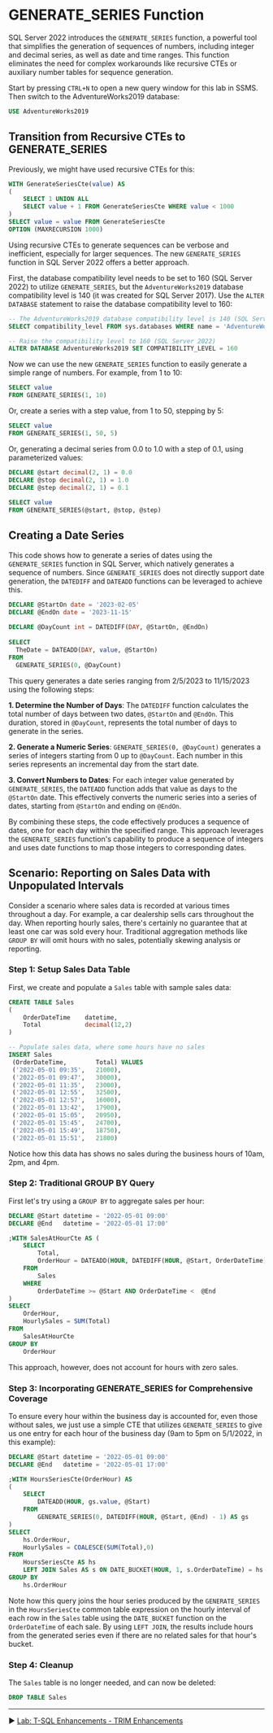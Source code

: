 ﻿# GENERATE_SERIES Function

SQL Server 2022 introduces the `GENERATE_SERIES` function, a powerful tool that simplifies the generation of sequences of numbers, including integer and decimal series, as well as date and time ranges. This function eliminates the need for complex workarounds like recursive CTEs or auxiliary number tables for sequence generation.

Start by pressing `CTRL+N` to open a new query window for this lab in SSMS. Then switch to the AdventureWorks2019 database:

```sql
USE AdventureWorks2019
```

## Transition from Recursive CTEs to GENERATE_SERIES

Previously, we might have used recursive CTEs for this:

```sql
WITH GenerateSeriesCte(value) AS 
(
    SELECT 1 UNION ALL 
    SELECT value + 1 FROM GenerateSeriesCte WHERE value < 1000
)
SELECT value = value FROM GenerateSeriesCte
OPTION (MAXRECURSION 1000)
```

Using recursive CTEs to generate sequences can be verbose and inefficient, especially for larger sequences. The new `GENERATE_SERIES` function in SQL Server 2022 offers a better approach.

First, the database compatibility level needs to be set to 160 (SQL Server 2022) to utilize `GENERATE_SERIES`, but the `AdventureWorks2019` database compatibility level is 140 (it was created for SQL Server 2017). Use the `ALTER DATABASE` statement to raise the database compatibility level to 160:

```sql
-- The AdventureWorks2019 database compatibility level is 140 (SQL Server 2017)
SELECT compatibility_level FROM sys.databases WHERE name = 'AdventureWorks2019'

-- Raise the compatibility level to 160 (SQL Server 2022)
ALTER DATABASE AdventureWorks2019 SET COMPATIBILITY_LEVEL = 160
```

Now we can use the new `GENERATE_SERIES` function to easily generate a simple range of numbers. For example, from 1 to 10:

```sql
SELECT value
FROM GENERATE_SERIES(1, 10)
```

Or, create a series with a step value, from 1 to 50, stepping by 5:

```sql
SELECT value
FROM GENERATE_SERIES(1, 50, 5)
```

Or, generating a decimal series from 0.0 to 1.0 with a step of 0.1, using parameterized values:

```sql
DECLARE @start decimal(2, 1) = 0.0
DECLARE @stop decimal(2, 1) = 1.0
DECLARE @step decimal(2, 1) = 0.1
    
SELECT value
FROM GENERATE_SERIES(@start, @stop, @step)
```

## Creating a Date Series

This code shows how to generate a series of dates using the `GENERATE_SERIES` function in SQL Server, which natively generates a sequence of numbers. Since `GENERATE_SERIES` does not directly support date generation, the `DATEDIFF` and `DATEADD` functions can be leveraged to achieve this.

```sql
DECLARE @StartOn date = '2023-02-05'
DECLARE @EndOn date = '2023-11-15'
    
DECLARE @DayCount int = DATEDIFF(DAY, @StartOn, @EndOn)
    
SELECT
  TheDate = DATEADD(DAY, value, @StartOn)
FROM
  GENERATE_SERIES(0, @DayCount)
```

This query generates a date series ranging from 2/5/2023 to 11/15/2023 using the following steps:

**1. Determine the Number of Days**: The `DATEDIFF` function calculates the total number of days between two dates, `@StartOn` and `@EndOn`. This duration, stored in `@DayCount`, represents the total number of days to generate in the series.

**2. Generate a Numeric Series**: `GENERATE_SERIES(0, @DayCount)` generates a series of integers starting from 0 up to `@DayCount`. Each number in this series represents an incremental day from the start date.

**3. Convert Numbers to Dates**: For each integer value generated by `GENERATE_SERIES`, the `DATEADD` function adds that value as days to the `@StartOn` date. This effectively converts the numeric series into a series of dates, starting from `@StartOn` and ending on `@EndOn`.

By combining these steps, the code effectively produces a sequence of dates, one for each day within the specified range. This approach leverages the `GENERATE_SERIES` function's capability to produce a sequence of integers and uses date functions to map those integers to corresponding dates.

## Scenario: Reporting on Sales Data with Unpopulated Intervals

Consider a scenario where sales data is recorded at various times throughout a day. For example, a car dealership sells cars throughout the day. When reporting hourly sales, there's certainly no guarantee that at least one car was sold every hour. Traditional aggregation methods like `GROUP BY` will omit hours with no sales, potentially skewing analysis or reporting.

### Step 1: Setup Sales Data Table

First, we create and populate a `Sales` table with sample sales data:

```sql
CREATE TABLE Sales
(
    OrderDateTime    datetime,
    Total            decimal(12,2)
)

-- Populate sales data, where some hours have no sales
INSERT Sales
 (OrderDateTime,        Total) VALUES
 ('2022-05-01 09:35',   21000),
 ('2022-05-01 09:47',   30000),
 ('2022-05-01 11:35',   23000),
 ('2022-05-01 12:55',   32500),
 ('2022-05-01 12:57',   16000),
 ('2022-05-01 13:42',   17900),
 ('2022-05-01 15:05',   20950),
 ('2022-05-01 15:45',   24700),
 ('2022-05-01 15:49',   18750),
 ('2022-05-01 15:51',   21800)
```

Notice how this data has shows no sales during the business hours of 10am, 2pm, and 4pm.

### Step 2: Traditional GROUP BY Query

First let's try using a `GROUP BY` to aggregate sales per hour:

```sql
DECLARE @Start datetime = '2022-05-01 09:00'
DECLARE @End   datetime = '2022-05-01 17:00'

;WITH SalesAtHourCte AS (
    SELECT
        Total,
        OrderHour = DATEADD(HOUR, DATEDIFF(HOUR, @Start, OrderDateTime), @Start) 
    FROM
        Sales
    WHERE
        OrderDateTime >= @Start AND OrderDateTime <  @End
)
SELECT
    OrderHour,
    HourlySales = SUM(Total)  
FROM
    SalesAtHourCte
GROUP BY
    OrderHour
```

This approach, however, does not account for hours with zero sales.

### Step 3: Incorporating GENERATE_SERIES for Comprehensive Coverage

To ensure every hour within the business day is accounted for, even those without sales, we just use a simple CTE that utilizes `GENERATE_SERIES` to give us one entry for each hour of the business day (9am to 5pm on 5/1/2022, in this example):

```sql
DECLARE @Start datetime = '2022-05-01 09:00'
DECLARE @End   datetime = '2022-05-01 17:00'

;WITH HoursSeriesCte(OrderHour) AS
(
    SELECT
        DATEADD(HOUR, gs.value, @Start)
    FROM
        GENERATE_SERIES(0, DATEDIFF(HOUR, @Start, @End) - 1) AS gs
)
SELECT
    hs.OrderHour,
    HourlySales = COALESCE(SUM(Total),0)
FROM
    HoursSeriesCte AS hs
    LEFT JOIN Sales AS s ON DATE_BUCKET(HOUR, 1, s.OrderDateTime) = hs.OrderHour
GROUP BY
    hs.OrderHour
```

Note how this query joins the hour series produced by the `GENERATE_SERIES` in the `HoursSeriesCte` common table expression on the hourly interval of each row in the `Sales` table using the `DATE_BUCKET` function on the `OrderDateTime` of each sale. By using `LEFT JOIN`, the results include hours from the generated series even if there are no related sales for that hour's bucket.

### Step 4: Cleanup

The `Sales` table is no longer needed, and can now be deleted:

```sql
DROP TABLE Sales
```

___

▶ [Lab: T-SQL Enhancements - TRIM Enhancements](https://github.com/lennilobel/sql2022-workshop-hol-vegas2025/blob/master/HOL/1.%20T-SQL%20Enhancements/6.%20TRIM%20enhancements.md)